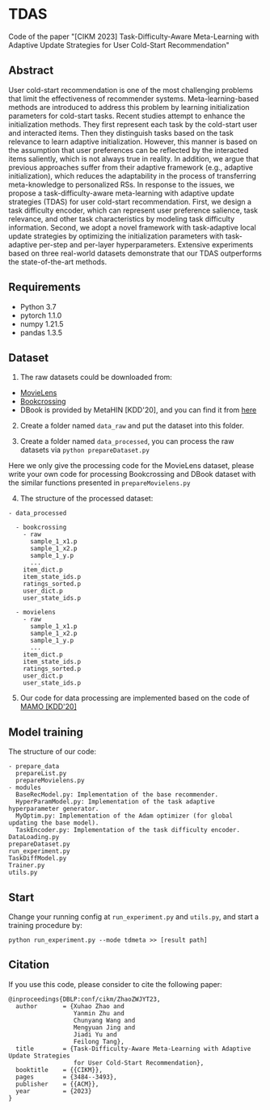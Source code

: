 # TDAS
Code of the paper "[CIKM 2023] Task-Difficulty-Aware Meta-Learning with Adaptive Update Strategies for User Cold-Start Recommendation"

## Abstract
User cold-start recommendation is one of the most challenging problems that limit the effectiveness of recommender systems. Meta-learning-based methods are introduced to address this problem by learning initialization parameters for cold-start tasks. Recent studies attempt to enhance the initialization methods. They first represent each task by the cold-start user and interacted items. Then they distinguish tasks based on the task relevance to learn adaptive initialization. However, this manner is based on the assumption that user preferences can be reflected by the interacted items saliently, which is not always true in reality. In addition, we argue that previous approaches suffer from their adaptive framework (e.g., adaptive initialization), which reduces the adaptability in the process of transferring meta-knowledge to personalized RSs. In response to the issues, we propose a task-difficulty-aware meta-learning with adaptive update strategies (TDAS) for user cold-start recommendation. First, we design a task difficulty encoder, which can represent user preference salience, task relevance, and other task characteristics by modeling task difficulty information. Second, we adopt a novel framework with task-adaptive local update strategies by optimizing the initialization parameters with task-adaptive per-step and per-layer hyperparameters. Extensive experiments based on three real-world datasets demonstrate that our TDAS outperforms the state-of-the-art methods.

## Requirements 
- Python 3.7
- pytorch 1.1.0
- numpy 1.21.5
- pandas 1.3.5

## Dataset

1. The raw datasets could be downloaded from: 
- [MovieLens](https://grouplens.org/datasets/movielens/)
- [Bookcrossing](http://www2.informatik.uni-freiburg.de/~cziegler/BX/)
- DBook is provided by MetaHIN [KDD'20], and you can find it from [here](https://github.com/rootlu/MetaHIN)

2. Create a folder named `data_raw` and put the dataset into this folder. 

3. Create a folder named `data_processed`, you can process the raw datasets via
`python prepareDataset.py`

Here we only give the processing code for the MovieLens dataset, please write your own code for processing Bookcrossing and DBook dataset with the similar functions presented in `prepareMovielens.py`

4. The structure of the processed dataset:

```
- data_processed

  - bookcrossing
    - raw
      sample_1_x1.p
      sample_1_x2.p
      sample_1_y.p
      ...
    item_dict.p
    item_state_ids.p
    ratings_sorted.p
    user_dict.p
    user_state_ids.p
   
  - movielens
    - raw
      sample_1_x1.p
      sample_1_x2.p
      sample_1_y.p
      ...
    item_dict.p
    item_state_ids.p
    ratings_sorted.p
    user_dict.p
    user_state_ids.p
```

5. Our code for data processing are implemented based on the code of [MAMO [KDD'20]](https://github.com/dongmanqing/Code-for-MAMO)

## Model training
The structure of our code: 
```
- prepare_data
  prepareList.py
  prepareMovielens.py
- modules
  BaseRecModel.py: Implementation of the base recommender.
  HyperParamModel.py: Implementation of the task adaptive hyperparameter generator.
  MyOptim.py: Implementation of the Adam optimizer (for global updating the base model).
  TaskEncoder.py: Implementation of the task difficulty encoder.
DataLoading.py
prepareDataset.py
run_experiment.py
TaskDiffModel.py
Trainer.py
utils.py
```

## Start
Change your running config at `run_experiment.py` and `utils.py`, and start a training procedure by:
```
python run_experiment.py --mode tdmeta >> [result path]
```

## Citation 
If you use this code, please consider to cite the following paper:

```
@inproceedings{DBLP:conf/cikm/ZhaoZWJYT23,
  author       = {Xuhao Zhao and
                  Yanmin Zhu and
                  Chunyang Wang and
                  Mengyuan Jing and
                  Jiadi Yu and
                  Feilong Tang},
  title        = {Task-Difficulty-Aware Meta-Learning with Adaptive Update Strategies
                  for User Cold-Start Recommendation},
  booktitle    = {{CIKM}},
  pages        = {3484--3493},
  publisher    = {{ACM}},
  year         = {2023}
}
```
